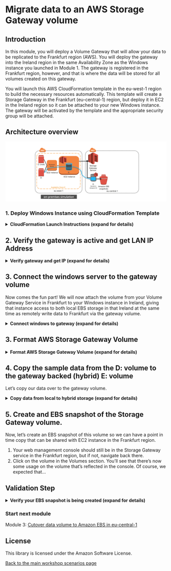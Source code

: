 #  Migrate data to an AWS Storage Gateway volume

## Introduction

In this module, you will deploy a Volume Gateway that will allow your data to be replicated to the Frankfurt region (AWS). You will deploy the gateway into the Ireland region in the same Availability Zone as the Windows instance you launched in Module 1. The gateway is registered in the Frankfurt region, however, and that is where the data will be stored for all volumes created on this gateway. 

You will launch this AWS CloudFormation template in the eu-west-1 region to build the necessary resources automatically. This template will create a Storage Gateway in the Frankfurt (eu-central-1) region, but deploy it in EC2 in the Ireland region so it can be attached to your new Windows instance. The gateway will be activated by the template and the appropriate security group will be attached.

## Architecture overview

![scenario-1-diagram-2](../../images/scenario-1-diagram-2.png)

### 1.	Deploy Windows Instance using CloudFormation Template

<details>
<summary><strong>CloudFormation Launch Instructions (expand for details)</strong></summary><p>

1.	Right click the **Launch Stack** link below and "open in new tab"

Region| Launch
------|-----
EU (Ireland) | [![Launch Module 1 in eu-west-1](http://docs.aws.amazon.com/AWSCloudFormation/latest/UserGuide/images/cloudformation-launch-stack-button.png)](https://console.aws.amazon.com/cloudformation/home?region=eu-west-1#/stacks/new?stackName=storage-workshop-1b&templateURL=https://s3-us-west-2.amazonaws.com/hybrid-storage-workshop/scenario1-step2-migrate-SGW1-(eu-west-1).json)

2. Click **Next** on the Select Template page.
3. Select your default VPC and any one of the subnets within that VPC.
4. Leave Instance Type, Gateway Cache Disk Size and Gateway Upload Buffer Disk Size at default values.
5. Choose a size between 1GiB and 10GiB for the volume that will be presented by the gateway and stored in Frankfurt. 
Note: We have kept the volume sizes small to reduce cost of the storage for this workshop, in the real world volumes are much larger.
7. Leave the Activation Region at eu-central-1. Activating the gateway in the Frankfurt region means all data written to the gateway will be stored in Frankfurt even though the gateway EC2 instance (VM) will be presenting that data in Ireland.
8. Select the Security Group that was automatically created in Module 1 named "storage-workshop-1a-win1SecurityGroup...". This will allow our windows instance network access (iSCSI) to the gateway that is soon to be deployed in the same VPC.

![scenario-1-module-2-cf-options](../../images/scenario-1-module-2-cf-options.png)

9.	Click **Next**.
10.	Click **Next** Again. (skipping IAM advanced section)
11.	On the Review page, check the box to acknowledge that CloudFormation will create IAM resources and click **Create**.

![iam-accept](../../images/iam-accept.png)

Once the CloudFormation stack shows a status of CREATE_COMPLETE, you are ready to move on to the next step.

Note: Instances that are launched as part of this CloudFormation template may be in the initializing state for few minutes.

</p></details>

## 2. Verify the gateway is active and get LAN IP Address

<details>
<summary><strong>Verify gateway and get IP (expand for details)</strong></summary><p>

1. From the **Services** drop-down, select **EC2**.
2. You should see a new c4.2xlarge instance with the name "Hybrid Workshop - Migrate - Gateway Server 1 (storage-workshop-1b)"  in a *running* state.
3. Refresh the instance view periodically (every 30 seconds) until you see the word *Activated* in the EC2 instance name.
4. From the Services drop-down, select **Storage Gateway**.

Note: You will not see the gateway that was just provisioned here. While, we deployed the gateway into EC2 in the EU (Ireland) region, the gateway was activated in the EU (Frankfurt) region, so that is where we will find the gateway, and that is where the data written to it will be stored.

5.	Click on **Ireland** in the upper-right corner and select **EU (Frankfurt)** from the list to switch the console to the eu-central-1 region.

You will now see the Gateway that you just provisioned listed. Verify that their is a gateway named "Hybrid-Workshop-Gateway-Server-1...." and its status is *Running*.

6.	Click on the gateway to reveal the Details tab below. From the Details tab, make note of the *IP address* of the gateway and write it below. (We will use that address to connect our windows client to the storage gateways iSCSI interface.

![scenario-1-module-2-gateway-console](../../images/scenario-1-module-2-gateway-console.png)

7.	Click Volumes from the left menu to see the volume that was created by the CloudFormation stack. The size should match what you specified in the configuration (between 1 and 10 GiB, depending on what you selected earlier).

![scenario-1-module-2-volume-console](../../images/scenario-1-module-2-volume-console.png)
</p></details>

## 3. Connect the windows server to the gateway volume

Now comes the fun part! We will now attach the volume from your Volume Gateway Service in Frankfurt to your Windows instance in Ireland, giving that instance access to both local EBS storage in that Ireland at the same time as remotely write data to Frankfurt via the gateway volume.

<details>
<summary><strong>Connect windows to gateway (expand for details)</strong></summary><p> 

1. Return to your Windows instance RDP sesssion and open the iSCSI Initiator utility by double clicking the **iSCSI Initiator** shortcut on the desktop.

2. Click ‘Yes’ if prompted to enable the iSCSI service in Windows

![enable-iscsi](../../images/enable-iscsi.png)

3.	In the Targets tab of the iSCSI Initiator Properties window, enter the *IP address* that you wrote down for your Volume Gateway in the Quick Connect section and click the **Quick Connect** button. 

You should see a target listed now with Connected status, with a target name that ends with *...frankfurt-vol-1*.

![scenario-1-module-2-iscsi-connected](../../images/scenario-1-module-2-iscsi-connected.png)

Your Windows instance is now connected with the Volume Gateway via iSCSI and the only volume that exists has been discovered by Windows and connected.

4. Click **Done** and **OK** to close the iSCSI Initiator Properties window.

</p></details>

## 3. Format AWS Storage Gateway Volume

<details>
<summary><strong>Format AWS Storage Gateway Volume (expand for details)</strong></summary><p>

Now we need to create a filesystem for our cloud backed volume.

1. Open **Disk Management** by double clicking the **Disk Management** shortcut on the desktop.

Note: You will see a new Offline Disk 2 of Unknown type. This is your Volume Gateway cached volume. Since Volume Gateway is presenting the volume as raw block storage (like a new SAN volume would look in a traditional datacenter), we need to bring it online and format it so Windows can use it.

2. To format the new volume, first we need to bring it online by right-clicking the section describing the disk and selecting **Online**.

![scenario-1-module-2-Picture3](../../images/scenario-1-module-2-Picture3.png)

3.	After it is online, right-click the disk again and select **Initialize Disk**. Leave all the default settings and click **OK**.
3.	Now click in the blank white space of the disk and select **New Simple Volume**.
4.	Click **Next** on the first page of the New Simple Volume Wizard.
5.	Leave the default to allocate all available storage to the new volume and click **Next**.
6.	Leave the default setting to mount the new volume as the E: drive and click **Next**.
7.	Leave the default settings of NTFS and the Default unit allocation size. You can change the Volume Label if you’d like, leave the box checked for Quick Format, and click **Next** and then **Finish** to format the disk.
8.	You can now open File Explorer and see the new E: drive. 

</p></details>

## 4. Copy the sample data from the D: volume to the gateway backed (hybrid) E: volume

Let’s copy our data over to the gateway volume. 

<details>
<summary><strong> Copy data from local to hybrid storage (expand for details)</strong></summary><p>

1. Open Command Prompt and use robocopy to mirror your D: drive to the newly mounted E: drive:

```
robocopy d: e: /MIR
```

2. Check the E: drive in File Explorer and you should see all of the data that was on D: also on E: now. 

### What just happened?

When you copied the data from the D: drive to the E: drive within your Windows instance, underneath Windows, you copied the data from your Windows instance’s EBS volume to the Volume Gateway. When this happened, the gateway received the data into its local cache, and then began to copy the data up to S3 in the Frankfurt (eu-central-1) region via its local Upload Buffer automatically. Pretty cool, huh?

3. From File Explorer, see how much data is on the E: drive. 

</p></details>

## 5. Create and EBS snapshot of the Storage Gateway volume.

Now, let’s create an EBS snapshot of this volume so we can have a point in time copy that can be shared with EC2 instance in the Frankfurt region.

1. Your web management console should still be in the Storage Gateway service in the Frankfurt region, but if not, navigate back there.
2. Click on the volume in the Volumes section. You’ll see that there’s now some usage on the volume that’s reflected in the console. Of course, we expected that…

## Validation Step

<details>
<summary><strong>Verify your EBS snapshot is being created (expand for details)</strong></summary><p>

1. From the Actions drop-down, select **Create EBS Snapshot**. Enter a description for the snapshot (ex. Data migrated from Windows server to AWS), and click **Create EBS snapshot** button.

![scenario-1-module-2-snap](../../images/scenario-1-module-2-snap.png)

2.	From the **Services** drop-down, select **EC2** to return to the EC2 management console. Then select **Snapshots** from the left menu. Our new snapshot will probably still be *pending* so we’ll wait for it to finish.

Note: The EBS snapshot size matches the size of the volume, not the amount of data created. So, when you create a volume from a snapshot, you know how large the volume will need to be to host the nested filesystem and partion. However, underneath, only the actual data blocks are stored, saving you money!

After this module, you have added to your architecture a new EC2 instance in the Ireland (eu-west-1) region which is your Frankfurt backed Volume Gateway. It has four EBS volumes:

* 1 x 80 GiB volume for the gateway O/S
* 1 x 10 GiB volume for the local cache
* 1 x 10 GiB volume for the upload buffer

Your Volume Gateway was configured with one cached volume, and we took a snapshot of that volume in the Frankfurt region. 

In the next module you’ll deploy a Windows server in AWS (Frankfurt) with the snapshot data attached, effectively migrating your server and its data.

</p></details>

### Start next module

Module 3: [Cutover data volume to Amazon EBS in eu-central-1](../module-3/README.md)

## License

This library is licensed under the Amazon Software License.

[Back to the main workshop scenarios page](../../README.md)

